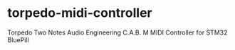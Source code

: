 # torpedo-midi-controller
Torpedo Two Notes Audio Engineering C.A.B. M MIDI Controller for STM32 BluePill
